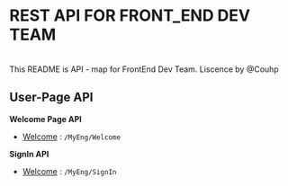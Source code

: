 # REST API FOR FRONT_END DEV TEAM
<br>
This README is API - map for FrontEnd Dev Team.
Liscence by @Couhp

## User-Page API 

<b> Welcome Page API </b><br>
* [Welcome](user/welcome.md) : `/MyEng/Welcome`

<b> SignIn API </b><br>
* [Welcome](user/signin.md) : `/MyEng/SignIn`



